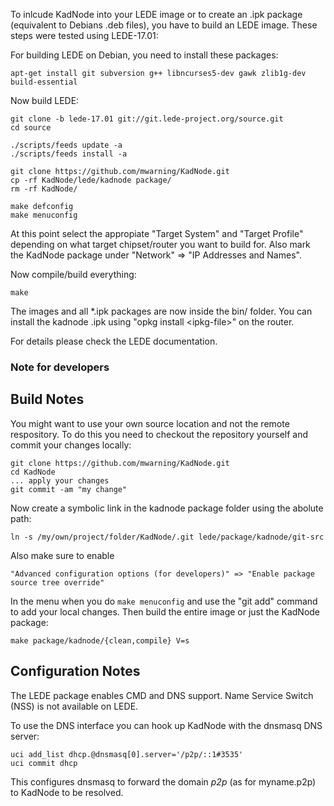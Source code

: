 To inlcude KadNode into your LEDE image or to create an .ipk package (equivalent to Debians .deb files), you have to build an LEDE image.
These steps were tested using LEDE-17.01:

For building LEDE on Debian, you need to install these packages:
```
apt-get install git subversion g++ libncurses5-dev gawk zlib1g-dev build-essential
```

Now build LEDE:
```
git clone -b lede-17.01 git://git.lede-project.org/source.git
cd source

./scripts/feeds update -a
./scripts/feeds install -a

git clone https://github.com/mwarning/KadNode.git
cp -rf KadNode/lede/kadnode package/
rm -rf KadNode/

make defconfig
make menuconfig
```

At this point select the appropiate "Target System" and "Target Profile"
depending on what target chipset/router you want to build for.
Also mark the KadNode package under "Network" => "IP Addresses and Names".

Now compile/build everything:

```
make
```

The images and all *.ipk packages are now inside the bin/ folder.
You can install the kadnode .ipk using "opkg install &lt;ipkg-file&gt;" on the router.

For details please check the LEDE documentation.

### Note for developers

## Build Notes

You might want to use your own source location and not the remote respository.
To do this you need to checkout the repository yourself and commit your changes locally:

```
git clone https://github.com/mwarning/KadNode.git
cd KadNode
... apply your changes
git commit -am "my change"
```

Now create a symbolic link in the kadnode package folder using the abolute path:

```
ln -s /my/own/project/folder/KadNode/.git lede/package/kadnode/git-src
```

Also make sure to enable

```
"Advanced configuration options (for developers)" => "Enable package source tree override"
```

In the menu when you do `make menuconfig` and use the "git add" command
to add your local changes. Then build the entire image or just the KadNode package:

```
make package/kadnode/{clean,compile} V=s
```

## Configuration Notes

The LEDE package enables CMD and DNS support. Name Service Switch (NSS)
is not available on LEDE.

To use the DNS interface you can hook up KadNode with the dnsmasq DNS server:

```
uci add_list dhcp.@dnsmasq[0].server='/p2p/::1#3535'
uci commit dhcp
```

This configures dnsmasq to forward the domain *p2p* (as for myname.p2p)
to KadNode to be resolved.
